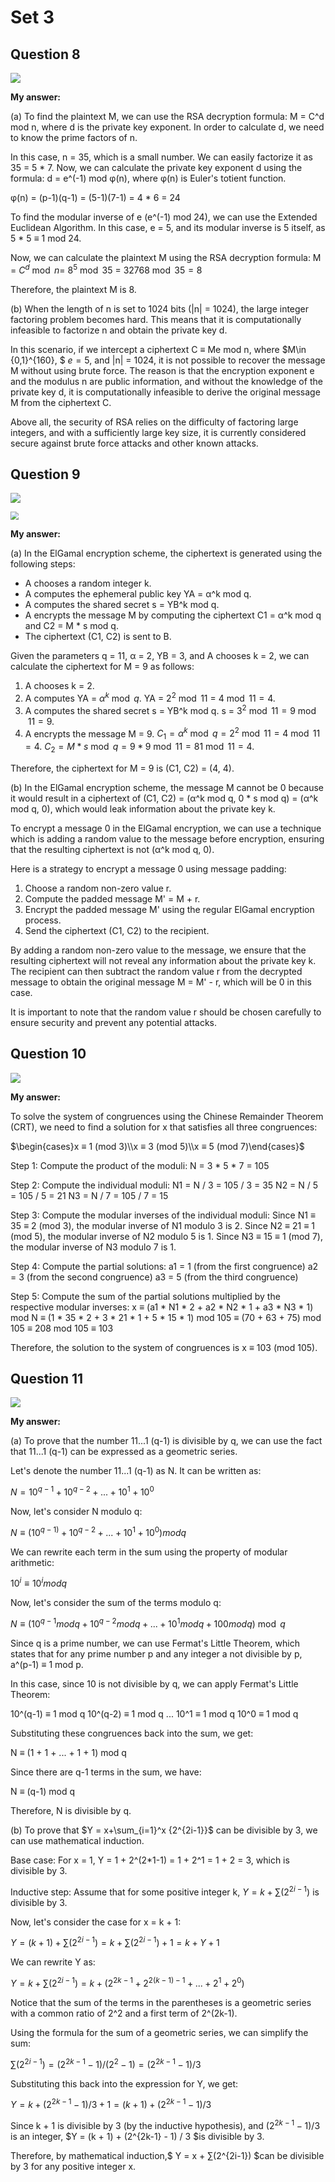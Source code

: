 # Set 3

## Question 8

![](graph\Snipaste_2023-08-31_21-44-45.png)

**My answer:**

(a) To find the plaintext M, we can use the RSA decryption formula: M = C^d mod n, where d is the private key exponent. In order to calculate d, we need to know the prime factors of n.

In this case, n = 35, which is a small number. We can easily factorize it as 35 = 5 * 7. Now, we can calculate the private key exponent d using the formula: d = e^(-1) mod φ(n), where φ(n) is Euler's totient function.

φ(n) = (p-1)(q-1) = (5-1)(7-1) = 4 * 6 = 24

To find the modular inverse of e (e^(-1) mod 24), we can use the Extended Euclidean Algorithm. In this case, e = 5, and its modular inverse is 5 itself, as 5 * 5 ≡ 1 mod 24.

Now, we can calculate the plaintext M using the RSA decryption formula:
M = $C^d\bmod n$= $8^5\bmod 35$ = $32768\bmod 35 =8$

Therefore, the plaintext M is 8.



(b) When the length of n is set to 1024 bits (|n| = 1024), the large integer factoring problem becomes hard. This means that it is computationally infeasible to factorize n and obtain the private key d.

In this scenario, if we intercept a ciphertext C ≡ Me mod n, where $M\in \{0,1\}^{160}, $ $e=5$,  and |n| = 1024, it is not possible to recover the message M without using brute force. The reason is that the encryption exponent e and the modulus n are public information, and without the knowledge of the private key d, it is computationally infeasible to derive the original message M from the ciphertext C.

Above all, the security of RSA relies on the difficulty of factoring large integers, and with a sufficiently large key size, it is currently considered secure against brute force attacks and other known attacks.



## Question 9

![](graph\Snipaste_2023-08-31_21-45-03.png)

<img src="graph\Snipaste_2023-08-31_21-45-12.png" style="zoom:80%;" />

**My answer:**

(a) In the ElGamal encryption scheme, the ciphertext is generated using the following steps:

* A chooses a random integer k.
* A computes the ephemeral public key YA = α^k mod q.
* A computes the shared secret s = YB^k mod q.
* A encrypts the message M by computing the ciphertext C1 = α^k mod q and C2 = M * s mod q.
* The ciphertext (C1, C2) is sent to B.

Given the parameters q = 11, α = 2, YB = 3, and A chooses k = 2, we can calculate the ciphertext for M = 9 as follows:

1. A chooses k = 2.
2. A computes YA = $α^k \bmod q$.
      YA = $2^2 \bmod 11$ = $4 \bmod 11 = 4$.
3.  A computes the shared secret s = YB^k mod q.
      s = $3^2 \bmod 11 = 9 \bmod 11 = 9$.
4. A encrypts the message M = 9.
   $C_1 = α^k \bmod q = 2^2 \bmod 11 = 4 \bmod 11 = 4.$
   $C_2 = M * s \bmod q = 9 * 9 \bmod 11 = 81 \bmod 11 = 4.$

Therefore, the ciphertext for M = 9 is (C1, C2) = (4, 4).



(b) In the ElGamal encryption scheme, the message M cannot be 0 because it would result in a ciphertext of (C1, C2) = (α^k mod q, 0 * s mod q) = (α^k mod q, 0), which would leak information about the private key k.

To encrypt a message 0 in the ElGamal encryption, we can use a technique which is adding a random value to the message before encryption, ensuring that the resulting ciphertext is not (α^k mod q, 0).

Here is a strategy to encrypt a message 0 using message padding:

1. Choose a random non-zero value r.
2. Compute the padded message M' = M + r.
3. Encrypt the padded message M' using the regular ElGamal encryption process.
4. Send the ciphertext (C1, C2) to the recipient.

By adding a random non-zero value to the message, we ensure that the resulting ciphertext will not reveal any information about the private key k. The recipient can then subtract the random value r from the decrypted message to obtain the original message M = M' - r, which will be 0 in this case.

It is important to note that the random value r should be chosen carefully to ensure security and prevent any potential attacks.



## Question 10

![](graph\Snipaste_2023-08-31_21-45-20.png)

**My answer:**

To solve the system of congruences using the Chinese Remainder Theorem (CRT), we need to find a solution for x that satisfies all three congruences:

$\begin{cases}x ≡ 1 (mod 3)\\x ≡ 3 (mod 5)\\x ≡ 5 (mod 7)\end{cases}$

Step 1: Compute the product of the moduli:
N = 3 * 5 * 7 = 105

Step 2: Compute the individual moduli:
N1 = N / 3 = 105 / 3 = 35
N2 = N / 5 = 105 / 5 = 21
N3 = N / 7 = 105 / 7 = 15

Step 3: Compute the modular inverses of the individual moduli:
Since N1 ≡ 35 ≡ 2 (mod 3), the modular inverse of N1 modulo 3 is 2.
Since N2 ≡ 21 ≡ 1 (mod 5), the modular inverse of N2 modulo 5 is 1.
Since N3 ≡ 15 ≡ 1 (mod 7), the modular inverse of N3 modulo 7 is 1.

Step 4: Compute the partial solutions:
a1 = 1 (from the first congruence)
a2 = 3 (from the second congruence)
a3 = 5 (from the third congruence)

Step 5: Compute the sum of the partial solutions multiplied by the respective modular inverses:
x ≡ (a1 * N1 * 2 + a2 * N2 * 1 + a3 * N3 * 1) mod N
   ≡ (1 * 35 * 2 + 3 * 21 * 1 + 5 * 15 * 1) mod 105
   ≡ (70 + 63 + 75) mod 105
   ≡ 208 mod 105
   ≡ 103

Therefore, the solution to the system of congruences is x ≡ 103 (mod 105).



## Question 11

![](graph\Snipaste_2023-08-31_21-45-26.png)

**My answer:**

(a) To prove that the number 11...1 (q-1) is divisible by q, we can use the fact that 11...1 (q-1) can be expressed as a geometric series.

Let's denote the number 11...1 (q-1) as N. It can be written as:

$N = 10^{q-1} + 10^{q-2} + ... + 10^1 + 10^0$

Now, let's consider N modulo q:

$N ≡ (10^{q-1)}+ 10^{q-2} + ... + 10^1 + 10^0) mod q$

We can rewrite each term in the sum using the property of modular arithmetic:

$10^i ≡ 10^i mod q$

Now, let's consider the sum of the terms modulo q:

$N ≡ (10^{q-1} mod q + 10^{q-2} mod q + ... + 10^1 mod q + 10{0} mod q) \bmod q$

Since q is a prime number, we can use Fermat's Little Theorem, which states that for any prime number p and any integer a not divisible by p, a^(p-1) ≡ 1 mod p.

In this case, since 10 is not divisible by q, we can apply Fermat's Little Theorem:

10^(q-1) ≡ 1 mod q
10^(q-2) ≡ 1 mod q
...
10^1 ≡ 1 mod q
10^0 ≡ 1 mod q

Substituting these congruences back into the sum, we get:

N ≡ (1 + 1 + ... + 1 + 1) mod q

Since there are q-1 terms in the sum, we have:

N ≡ (q-1) mod q

Therefore, N is divisible by q.



(b) To prove that $Y = x+\sum_{i=1}^x {2^{2i-1}}$ can be divisible by 3, we can use mathematical induction.

Base case: For x = 1, Y = 1 + 2^(2*1-1) = 1 + 2^1 = 1 + 2 = 3, which is divisible by 3.

Inductive step: Assume that for some positive integer k, $Y = k + ∑(2^{2i-1})$ is divisible by 3.

Now, let's consider the case for x = k + 1:

$Y = (k + 1) + ∑(2^{2i-1})
  = k + ∑(2^{2i-1}) + 1
  = k + Y + 1$

We can rewrite Y as:

$Y = k + ∑(2^{2i-1})
  = k + (2^{2k-1}+ 2^{2(k-1)-1} + ... + 2^1 + 2^0)$

Notice that the sum of the terms in the parentheses is a geometric series with a common ratio of 2^2 and a first term of 2^(2k-1).

Using the formula for the sum of a geometric series, we can simplify the sum:

$∑(2^{2i-1}) = (2^{2k-1}- 1) / (2^2 - 1)
            = (2^{2k-1} - 1) / 3$

Substituting this back into the expression for Y, we get:

$Y = k + (2^{2k-1}- 1) / 3 + 1
  = (k + 1) + (2^{2k-1} - 1) / 3$

Since k + 1 is divisible by 3 (by the inductive hypothesis), and $(2^{2k-1} - 1) / 3$ is an integer, $Y = (k + 1) + (2^{2k-1} - 1) / 3 $is divisible by 3.

Therefore, by mathematical induction,$ Y = x + ∑(2^{2i-1}) $can be divisible by 3 for any positive integer x.

